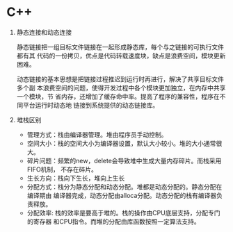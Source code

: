 # C++

1. 静态连接和动态连接

    静态链接把一组目标文件链接在一起形成静态库，每个与之链接的可执行文件都有其
    代码的一份拷贝，优点是代码转载速度块，缺点是浪费空间，模块更新困难。

    动态链接的基本思想是把链接过程推迟到运行时再进行，解决了共享目标文件多个副
    本浪费空间的问题，使得开发过程中各个模块更加独立，在内存中共享一个模块，节
    省内存，还增加了缓存命中率。提高了程序的兼容性，程序在不同平台运行时动态地
    链接到系统提供的动态链接库。

1. 堆栈区别

    - 管理方式：栈由编译器管理。堆由程序员手动控制。
    - 空间大小：栈的空间大小为编译器设置，默认大小较小。堆的大小通常很大。
    - 碎片问题：频繁的new，delete会导致堆中生成大量内存碎片。而栈采用FIFO机制，
      不存在碎片。
    - 生长方向：栈向下生长，堆向上生长
    - 分配方式：栈分为静态分配和动态分配。堆都是动态分配的。静态分配在编译期由
      编译器完成，动态分配由alloca分配。动态分配的栈有编译器负责释放。
    - 分配效率: 栈的效率是要高于堆的。栈的操作由CPU底层支持，分配专门的寄存器
      和CPU指令。而堆的分配由库函数按照一定算法支持。
